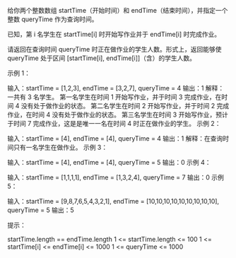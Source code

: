 给你两个整数数组 startTime（开始时间）和 endTime（结束时间），并指定一个整数 queryTime 作为查询时间。

已知，第 i 名学生在 startTime[i] 时开始写作业并于 endTime[i] 时完成作业。

请返回在查询时间 queryTime 时正在做作业的学生人数。形式上，返回能够使 queryTime 处于区间 [startTime[i], endTime[i]]（含）的学生人数。

 

示例 1：

输入：startTime = [1,2,3], endTime = [3,2,7], queryTime = 4
输出：1
解释：一共有 3 名学生。
第一名学生在时间 1 开始写作业，并于时间 3 完成作业，在时间 4 没有处于做作业的状态。
第二名学生在时间 2 开始写作业，并于时间 2 完成作业，在时间 4 没有处于做作业的状态。
第三名学生在时间 3 开始写作业，预计于时间 7 完成作业，这是是唯一一名在时间 4 时正在做作业的学生。
示例 2：

输入：startTime = [4], endTime = [4], queryTime = 4
输出：1
解释：在查询时间只有一名学生在做作业。
示例 3：

输入：startTime = [4], endTime = [4], queryTime = 5
输出：0
示例 4：

输入：startTime = [1,1,1,1], endTime = [1,3,2,4], queryTime = 7
输出：0
示例 5：

输入：startTime = [9,8,7,6,5,4,3,2,1], endTime = [10,10,10,10,10,10,10,10,10], queryTime = 5
输出：5
 

提示：

startTime.length == endTime.length
1 <= startTime.length <= 100
1 <= startTime[i] <= endTime[i] <= 1000
1 <= queryTime <= 1000